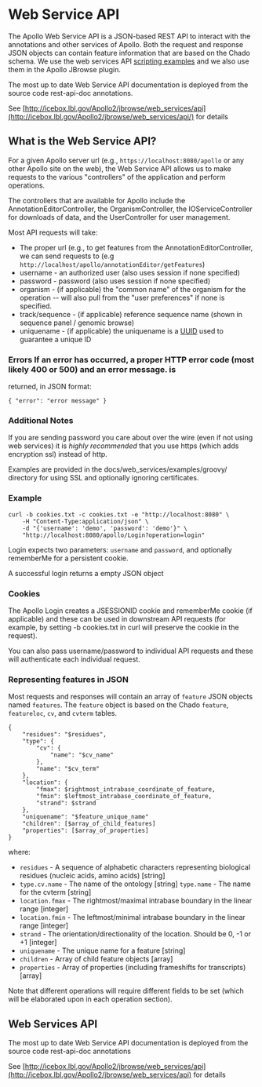 # Web Service API


The Apollo Web Service API is a JSON-based REST API to interact with the annotations and other services of Apollo.
Both the request and response JSON objects can contain feature information that are based on the Chado schema.  We use 
the web services API [scripting examples](https://github.com/GMOD/Apollo/blob/master/docs/web_services/examples/)
and we also use them in the Apollo JBrowse plugin.


The most up to date Web Service API documentation is deployed from the source code rest-api-doc annotations. 

See [http://icebox.lbl.gov/Apollo2/jbrowse/web_services/api](http://icebox.lbl.gov/Apollo2/jbrowse/web_services/api/) for details

## What is the Web Service API?

For a given Apollo server url (e.g., `https://localhost:8080/apollo` or any other Apollo site on the web), the
Web Service API allows us to make requests to the various "controllers" of the application and perform operations.

The controllers that are available for Apollo include the AnnotationEditorController, the OrganismController, the
IOServiceController for downloads of data, and the UserController for user management.


Most API requests will take:

- The proper url (e.g., to get features from the AnnotationEditorController, we can send requests to
  (e.g `http://localhost/apollo/annotationEditor/getFeatures`)
- username - an authorized user (also uses session if none specified)
- password - password (also uses session if none specified)
- organism - (if applicable) the "common name" of the organism for the operation -- will also pull from the "user
  preferences" if none is specified.
- track/sequence - (if applicable) reference sequence name (shown in sequence panel / genomic
  browse)
- uniquename - (if applicable) the uniquename is a [UUID](https://docs.oracle.com/javase/7/docs/api/java/util/UUID.html)
 used to guarantee a unique ID


### Errors If an error has occurred, a proper HTTP error code (most likely 400 or 500) and an error message.  is
returned, in JSON format:

``` 
{ "error": "error message" }
```

### Additional Notes

If you are sending password you care about over the wire (even if not using web services) it is *highly recommended*
that you use https (which adds encryption ssl) instead of http.

Examples are provided in the docs/web_services/examples/groovy/ directory for using SSL and optionally ignoring
certificates.


### Example


``` 
curl -b cookies.txt -c cookies.txt -e "http://localhost:8080" \
    -H "Content-Type:application/json" \
    -d "{'username': 'demo', 'password': 'demo'}" \
    "http://localhost:8080/apollo/Login?operation=login"
```


Login expects two parameters: <code>username</code> and <code>password</code>, and optionally rememberMe for a
persistent cookie.

A successful login returns a empty JSON object


### Cookies

The Apollo Login creates a JSESSIONID cookie and rememberMe cookie (if applicable) and these can be used in
downstream API requests (for example, by setting -b cookies.txt in curl will preserve the cookie in the request).

You can also pass username/password to individual API requests and these will authenticate each individual request. 



### Representing features in JSON

Most requests and responses will contain an array of `feature` JSON objects named `features`.  The `feature` object is
based on the Chado `feature`, `featureloc`, `cv`, and `cvterm` tables.

``` 
{
    "residues": "$residues",
    "type": {
        "cv": {
            "name": "$cv_name"
        },
        "name": "$cv_term"
    },
    "location": {
        "fmax": $rightmost_intrabase_coordinate_of_feature,
        "fmin": $leftmost_intrabase_coordinate_of_feature,
        "strand": $strand
    },
    "uniquename": "$feature_unique_name"
    "children": [$array_of_child_features]
    "properties": [$array_of_properties]
}
```
where:

* `residues` - A sequence of alphabetic characters representing biological residues (nucleic acids, amino acids)
 [string]
* `type.cv.name` - The name of the ontology [string] `type.name` - The name for the cvterm [string]
* `location.fmax` - The rightmost/maximal intrabase boundary in the linear range [integer]
* `location.fmin` - The leftmost/minimal intrabase boundary in the linear range [integer]
*  `strand` - The orientation/directionality of the location. Should be 0, -1 or +1 [integer]
* `uniquename` - The unique name for a feature [string]
* `children` - Array of child feature objects [array]
* `properties` - Array of properties (including frameshifts for transcripts) [array]

Note that different operations will require different fields to be set (which will be elaborated upon in each operation
section).


## Web Services API

The most up to date Web Service API documentation is deployed from the source code rest-api-doc annotations


See [http://icebox.lbl.gov/Apollo2/jbrowse/web_services/api](http://icebox.lbl.gov/Apollo2/jbrowse/web_services/api) for details
